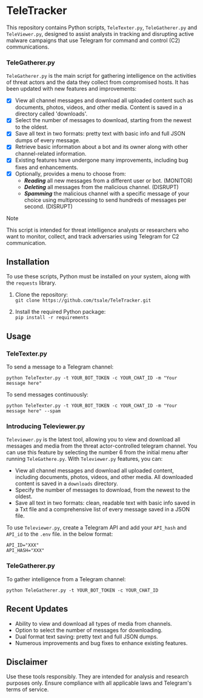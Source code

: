 # TeleTracker

This repository contains Python scripts, `TeleTexter.py`, `TeleGatherer.py` and `TeleViewer.py`, designed to assist analysts in tracking and disrupting active malware campaigns that use Telegram for command and control (C2) communications.

### TeleGatherer.py

`TeleGatherer.py` is the main script for gathering intelligence on the activities of threat actors and the data they collect from compromised hosts. It has been updated with new features and improvements:

- [x] View all channel messages and download all uploaded content such as documents, photos, videos, and other media. Content is saved in a directory called 'downloads'.
- [x] Select the number of messages to download, starting from the newest to the oldest.
- [x] Save all text in two formats: pretty text with basic info and full JSON dumps of every message.
- [x] Retrieve basic information about a bot and its owner along with other channel-related information.
- [x] Existing features have undergone many improvements, including bug fixes and enhancements.
- [x] Optionally, provides a menu to choose from:
  - ***Reading*** all new messages from a different user or bot. (MONITOR)
  - ***Deleting*** all messages from the malicious channel. (DISRUPT)
  - ***Spamming*** the malicious channel with a specific message of your choice using multiprocessing to send hundreds of messages per second. (DISRUPT)

> [!NOTE]
> This script is intended for threat intelligence analysts or researchers who want to monitor, collect, and track adversaries using Telegram for C2 communication.

## Installation

To use these scripts, Python must be installed on your system, along with the `requests` library.

1. Clone the repository:\
```git clone https://github.com/tsale/TeleTracker.git```

2. Install the required Python package:\
`pip install -r requirements`

## Usage

### TeleTexter.py

To send a message to a Telegram channel:

`python TeleTexter.py -t YOUR_BOT_TOKEN -c YOUR_CHAT_ID -m "Your message here"`

To send messages continuously:

`python TeleTexter.py -t YOUR_BOT_TOKEN -c YOUR_CHAT_ID -m "Your message here" --spam`

### Introducing Televiewer.py

`Televiewer.py` is the latest tool, allowing you to view and download all messages and media from the threat actor-controlled telegram channel. You can use this feature by selecting the number 6 from the initial menu after running `TeleGathere.py`. With `Televiewer.py` features, you can:

- View all channel messages and download all uploaded content, including documents, photos, videos, and other media. All downloaded content is saved in a `downloads` directory.
- Specify the number of messages to download, from the newest to the oldest.
- Save all text in two formats: clean, readable text with basic info saved in a Txt file and a comprehensive list of every message saved in a JSON file.

To use `Televiewer.py`, create a Telegram API and add your `API_hash` and `API_id` to the `.env` file. in the below format:

```
API_ID="XXX"
API_HASH="XXX"
```


### TeleGatherer.py

To gather intelligence from a Telegram channel:

`python TeleGatherer.py -t YOUR_BOT_TOKEN -c YOUR_CHAT_ID`

## Recent Updates

- Ability to view and download all types of media from channels.
- Option to select the number of messages for downloading.
- Dual format text saving: pretty text and full JSON dumps.
- Numerous improvements and bug fixes to enhance existing features.

## Disclaimer

Use these tools responsibly. They are intended for analysis and research purposes only. Ensure compliance with all applicable laws and Telegram's terms of service.
